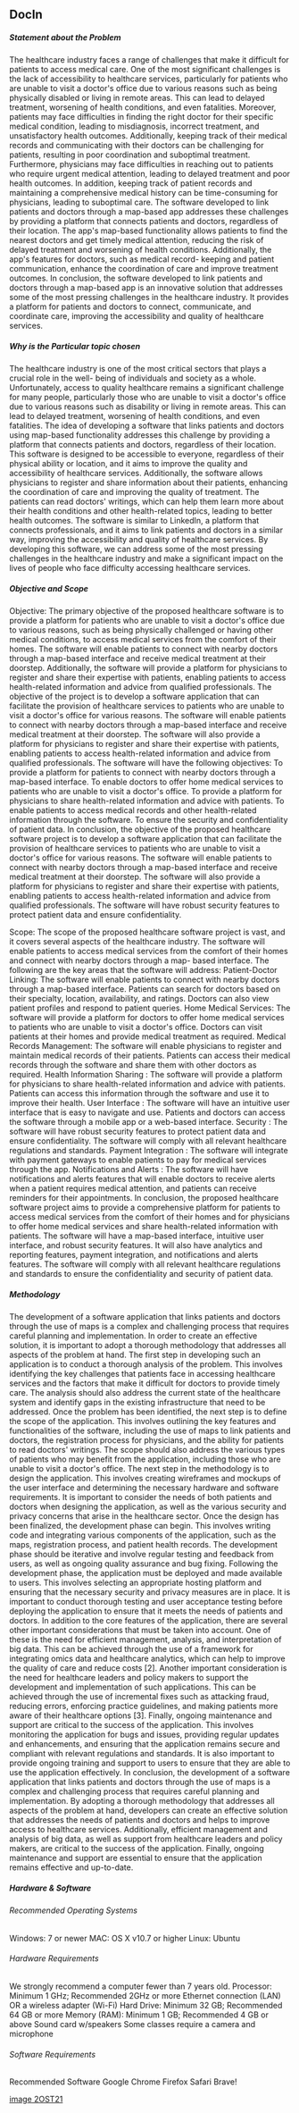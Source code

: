 ## DocIn

##### Statement about the Problem
The healthcare industry faces a range of challenges that make it difficult for patients to access
medical care. One of the most significant challenges is the lack of accessibility to healthcare
services, particularly for patients who are unable to visit a doctor's office due to various
reasons such as being physically disabled or living in remote areas. This can lead to delayed
treatment, worsening of health conditions, and even fatalities.
Moreover, patients may face difficulties in finding the right doctor for their specific medical
condition, leading to misdiagnosis, incorrect treatment, and unsatisfactory health outcomes.
Additionally, keeping track of their medical records and communicating with their doctors
can be challenging for patients, resulting in poor coordination and suboptimal treatment.
Furthermore, physicians may face difficulties in reaching out to patients who require urgent
medical attention, leading to delayed treatment and poor health outcomes. In addition,
keeping track of patient records and maintaining a comprehensive medical history can be
time-consuming for physicians, leading to suboptimal care.
The software developed to link patients and doctors through a map-based app addresses
these challenges by providing a platform that connects patients and doctors, regardless of
their location. The app's map-based functionality allows patients to find the nearest doctors
and get timely medical attention, reducing the risk of delayed treatment and worsening of
health conditions. Additionally, the app's features for doctors, such as medical record-
keeping and patient communication, enhance the coordination of care and improve
treatment outcomes.
In conclusion, the software developed to link patients and doctors through a map-based app
is an innovative solution that addresses some of the most pressing challenges in the
healthcare industry. It provides a platform for patients and doctors to connect, communicate,
and coordinate care, improving the accessibility and quality of healthcare services.


##### Why is the Particular topic chosen
The healthcare industry is one of the most critical sectors that plays a crucial role in the well-
being of individuals and society as a whole. Unfortunately, access to quality healthcare
remains a significant challenge for many people, particularly those who are unable to visit a
doctor's office due to various reasons such as disability or living in remote areas. This can
lead to delayed treatment, worsening of health conditions, and even fatalities.
The idea of developing a software that links patients and doctors using map-based
functionality addresses this challenge by providing a platform that connects patients and
doctors, regardless of their location. This software is designed to be accessible to everyone,
regardless of their physical ability or location, and it aims to improve the quality and
accessibility of healthcare services.
Additionally, the software allows physicians to register and share information about their
patients, enhancing the coordination of care and improving the quality of treatment. The
patients can read doctors' writings, which can help them learn more about their health
conditions and other health-related topics, leading to better health outcomes.
The software is similar to LinkedIn, a platform that connects professionals, and it aims to
link patients and doctors in a similar way, improving the accessibility and quality of
healthcare services. By developing this software, we can address some of the most pressing
challenges in the healthcare industry and make a significant impact on the lives of people
who face difficulty accessing healthcare services.


##### Objective and Scope
Objective: The primary objective of the proposed healthcare software is to provide a
platform for patients who are unable to visit a doctor's office due to various reasons, such as
being physically challenged or having other medical conditions, to access medical services
from the comfort of their homes. The software will enable patients to connect with nearby
doctors through a map-based interface and receive medical treatment at their doorstep.
Additionally, the software will provide a platform for physicians to register and share their
expertise with patients, enabling patients to access health-related information and advice
from qualified professionals.
The objective of the project is to develop a software application that can facilitate the
provision of healthcare services to patients who are unable to visit a doctor's office for
various reasons. The software will enable patients to connect with nearby doctors through a
map-based interface and receive medical treatment at their doorstep. The software will also
provide a platform for physicians to register and share their expertise with patients, enabling
patients to access health-related information and advice from qualified professionals.
The software will have the following objectives:
To provide a platform for patients to connect with nearby doctors through a map-based
interface.
To enable doctors to offer home medical services to patients who are unable to visit a
doctor's office.
To provide a platform for physicians to share health-related information and advice with
patients.
To enable patients to access medical records and other health-related information through
the software.
To ensure the security and confidentiality of patient data.
In conclusion, the objective of the proposed healthcare software project is to develop a
software application that can facilitate the provision of healthcare services to patients who
are unable to visit a doctor's office for various reasons. The software will enable patients to
connect with nearby doctors through a map-based interface and receive medical treatment
at their doorstep. The software will also provide a platform for physicians to register and
share their expertise with patients, enabling patients to access health-related information
and advice from qualified professionals. The software will have robust security features to
protect patient data and ensure confidentiality.

Scope: The scope of the proposed healthcare software project is vast, and it covers several
aspects of the healthcare industry. The software will enable patients to access medical
services from the comfort of their homes and connect with nearby doctors through a map-
based interface. The following are the key areas that the software will address:
Patient-Doctor Linking: The software will enable patients to connect with nearby doctors
through a map-based interface. Patients can search for doctors based on their specialty,
location, availability, and ratings. Doctors can also view patient profiles and respond to
patient queries.
Home Medical Services: The software will provide a platform for doctors to offer home
medical services to patients who are unable to visit a doctor's office. Doctors can visit
patients at their homes and provide medical treatment as required.
Medical Records Management: The software will enable physicians to register and maintain
medical records of their patients. Patients can access their medical records through the
software and share them with other doctors as required.
Health Information Sharing : The software will provide a platform for physicians to share
health-related information and advice with patients. Patients can access this information
through the software and use it to improve their health.
User Interface : The software will have an intuitive user interface that is easy to navigate and
use. Patients and doctors can access the software through a mobile app or a web-based
interface.
Security : The software will have robust security features to protect patient data and ensure
confidentiality. The software will comply with all relevant healthcare regulations and
standards.
Payment Integration : The software will integrate with payment gateways to enable patients
to pay for medical services through the app.
Notifications and Alerts : The software will have notifications and alerts features that will
enable doctors to receive alerts when a patient requires medical attention, and patients can
receive reminders for their appointments.
In conclusion, the proposed healthcare software project aims to provide a comprehensive
platform for patients to access medical services from the comfort of their homes and for
physicians to offer home medical services and share health-related information with
patients. The software will have a map-based interface, intuitive user interface, and robust
security features. It will also have analytics and reporting features, payment integration, and
notifications and alerts features. The software will comply with all relevant healthcare
regulations and standards to ensure the confidentiality and security of patient data.


##### Methodology
The development of a software application that links patients and doctors through the use
of maps is a complex and challenging process that requires careful planning and
implementation. In order to create an effective solution, it is important to adopt a thorough
methodology that addresses all aspects of the problem at hand.
The first step in developing such an application is to conduct a thorough analysis of the
problem. This involves identifying the key challenges that patients face in accessing
healthcare services and the factors that make it difficult for doctors to provide timely care.
The analysis should also address the current state of the healthcare system and identify gaps
in the existing infrastructure that need to be addressed.
Once the problem has been identified, the next step is to define the scope of the application.
This involves outlining the key features and functionalities of the software, including the use
of maps to link patients and doctors, the registration process for physicians, and the ability
for patients to read doctors' writings. The scope should also address the various types of
patients who may benefit from the application, including those who are unable to visit a
doctor's office.
The next step in the methodology is to design the application. This involves creating
wireframes and mockups of the user interface and determining the necessary hardware and
software requirements. It is important to consider the needs of both patients and doctors
when designing the application, as well as the various security and privacy concerns that
arise in the healthcare sector.
Once the design has been finalized, the development phase can begin. This involves writing
code and integrating various components of the application, such as the maps, registration
process, and patient health records. The development phase should be iterative and involve
regular testing and feedback from users, as well as ongoing quality assurance and bug fixing.
Following the development phase, the application must be deployed and made available to
users. This involves selecting an appropriate hosting platform and ensuring that the
necessary security and privacy measures are in place. It is important to conduct thorough
testing and user acceptance testing before deploying the application to ensure that it meets
the needs of patients and doctors.
In addition to the core features of the application, there are several other important
considerations that must be taken into account. One of these is the need for efficient
management, analysis, and interpretation of big data. This can be achieved through the use
of a framework for integrating omics data and healthcare analytics, which can help to
improve the quality of care and reduce costs [2].
Another important consideration is the need for healthcare leaders and policy makers to
support the development and implementation of such applications. This can be achieved
through the use of incremental fixes such as attacking fraud, reducing errors, enforcing
practice guidelines, and making patients more aware of their healthcare options [3].
Finally, ongoing maintenance and support are critical to the success of the application. This
involves monitoring the application for bugs and issues, providing regular updates and
enhancements, and ensuring that the application remains secure and compliant with
relevant regulations and standards. It is also important to provide ongoing training and
support to users to ensure that they are able to use the application effectively.
In conclusion, the development of a software application that links patients and doctors
through the use of maps is a complex and challenging process that requires careful planning
and implementation. By adopting a thorough methodology that addresses all aspects of the
problem at hand, developers can create an effective solution that addresses the needs of
patients and doctors and helps to improve access to healthcare services. Additionally,
efficient management and analysis of big data, as well as support from healthcare leaders
and policy makers, are critical to the success of the application. Finally, ongoing maintenance
and support are essential to ensure that the application remains effective and up-to-date.


##### Hardware & Software

###### Recommended Operating Systems
Windows: 7 or newer
MAC: OS X v10.7 or higher
Linux: Ubuntu

###### Hardware Requirements
We strongly recommend a computer fewer than 7 years old.
Processor: Minimum 1 GHz; Recommended 2GHz or more
Ethernet connection (LAN) OR a wireless adapter (Wi-Fi)
Hard Drive: Minimum 32 GB; Recommended 64 GB or more
Memory (RAM): Minimum 1 GB; Recommended 4 GB or above
Sound card w/speakers
Some classes require a camera and microphone

###### Software Requirements
Recommended Software
Google Chrome
Firefox
Safari
Brave!

[image 2OST21](https://user-images.githubusercontent.com/128926151/230345436-3b65a389-2496-4afc-a9e8-71a77db8721f.png)



